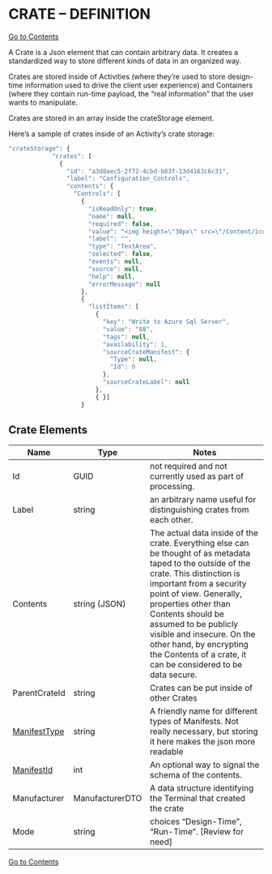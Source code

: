 # CRATE – DEFINITION

[Go to Contents](https://github.com/Fr8org/Fr8Core/blob/master/Docs/Home.md)  

A Crate is a Json element that can contain arbitrary data.  It creates a standardized way to store different kinds of data in an organized way.

Crates are stored inside of Activities (where they’re used to store design-time information used to drive the client user experience) and Containers (where they contain run-time payload, the “real information” that the user wants to manipulate.

Crates are stored in an array inside the crateStorage element.

Here’s a sample of crates inside of an Activity’s crate storage:

```javascript
"crateStorage": {
            "crates": [
              {
                "id": "a3d8aec5-2f72-4cbd-b83f-13d4163c6c31",
                "label": "Configuration_Controls",
                "contents": {
                  "Controls": [
                    {
                      "isReadOnly": true,
                      "name": null,
                      "required": false,
                      "value": "<img height=\"30px\" src=\"/Content/icons/web_services/DocuSign-Logo.png\"><p>You will be asked to select a DocuSign Template.</p><p>Each time a related DocuSign Envelope is completed, we'll extract the data for you.</p>",
                      "label": "",
                      "type": "TextArea",
                      "selected": false,
                      "events": null,
                      "source": null,
                      "help": null,
                      "errorMessage": null
                    },
                    {
                      "listItems": [
                        {
                          "key": "Write to Azure Sql Server",
                          "value": "88",
                          "tags": null,
                          "availability": 1,
                          "sourceCrateManifest": {
                            "Type": null,
                            "Id": 0
                          },
                          "sourceCrateLabel": null
                        },
                        { }]
                    }
 ```

## Crate Elements

Name |	Type |	Notes   
---|---|---
Id |	GUID |	not required and not currently used as part of processing.   
Label |	string |	an arbitrary name useful for distinguishing crates from each other.   
Contents |	string (JSON) |	The actual data inside of the crate. Everything else can be thought of as metadata taped to the outside of the crate. This distinction is important from a security point of view. Generally, properties other than Contents should be assumed to be publicly visible and insecure. On the other hand, by encrypting the Contents of a crate, it can be considered to be data secure.   
ParentCrateId |	string |	Crates can be put inside of other Crates   
[ManifestType](https://github.com/Fr8org/Fr8Core.NET/blob/master/ForDevelopers/Objects/CratesManifest.md)  |	string |	A friendly name for different types of Manifests. Not really necessary, but storing it here makes the json more readable   
[ManifestId](https://github.com/Fr8org/Fr8Core.NET/blob/master/ForDevelopers/Objects/CratesManifest.md)  |	int |	An optional way to signal the schema of the contents.   
Manufacturer |	ManufacturerDTO |	A data structure identifying the Terminal that created the crate   
Mode |	string |	choices “Design-Time”, “Run-Time”. [Review for need]   
 
 [Go to Contents](https://github.com/Fr8org/Fr8Core/blob/master/Docs/Home.md)  
